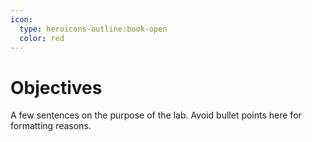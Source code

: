 ```yaml
---
icon:
  type: heroicons-outline:book-open
  color: red
---   
```


# Objectives

A few sentences on the purpose of the lab. Avoid bullet points here for formatting reasons.